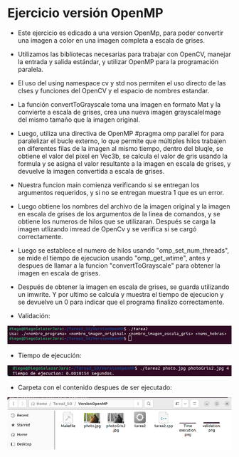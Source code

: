 # Ejercicio versión OpenMP

- Este ejercicio es edicado a una version OpenMp, para poder convertir una imagen a color en una imagen completa a escala de grises.

- Utilizamos las bibliotecas necesarias para trabajar con OpenCV, manejar la entrada y salida estándar, y utilizar OpenMP para la programación paralela.

- El uso del using namespace cv y std nos permiten el uso directo de las clses y funciones del OpenCV y el espacio de nombres estandar. 

- La función convertToGrayscale toma una imagen en formato Mat y la convierte a escala de grises, crea una nueva imagen grayscaleImage del mismo tamaño que la imagen original.

- Luego, utiliza una directiva de OpenMP #pragma omp parallel for para paralelizar el bucle externo, lo que permite que múltiples hilos trabajen en diferentes filas de la imagen al mismo tiempo, dentro del bluqle, se obtiene el valor del pixel en Vec3b, se calcula el valor de gris usando la formula y se asigna el valor resultante a la imagen en escala de grises, y devuelve la imagen convertida a escala de grises. 

- Nuestra funcion main comienza verificando si se entregan los argumentos requeridos, y si no se entregan muestra 1 que es un error. 

- Luego obtiene los nombres del archivo de la imagen original y la imagen en escala de grises de los argumentos de la linea de comandos, y se obtiene los numeros de hilos que se utilizaran. Después se carga la imagen utlizando imread de OpenCv y se verifica si se cargó correctamente.

- Luego se establece el numero de hilos usando "omp_set_num_threads", se mide el tiempo de ejecucion usando "omp_get_wtime", antes y despues de llamar a la funcion "convertToGrayscale" para obtener la imagen en escala de grises.

- Después de obtener la imagen en escala de grises, se guarda utilizando un imwrite. Y por ultimo se calcula y muestra el tiempo de ejecucion y se devuelve un 0 para indicar que el programa finalizo correctamente.


- Validación:

![img_3.png](validation.png)

- Tiempo de ejecución:

![img_2.png](Timeexecution.png)

- Carpeta con el contenido despues de ser ejecutado:

![img_4.png](folder.png)
